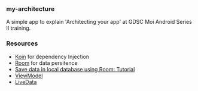### my-architecture
A simple app to explain 'Architecting your app' at GDSC Moi Android Series II training.


### Resources
- [Koin]( https://insert-koin.io/) for dependency Injection
- [Room](https://developer.android.com/jetpack/androidx/releases/room) for data persitence
- [Save data in local database using Room: Tutorial](https://developer.android.com/training/data-storage/room)
- [ViewModel](https://developer.android.com/topic/libraries/architecture/viewmodel?gclid=CjwKCAjwiY6MBhBqEiwARFSCPuChdg21jNOFPCTPUAueXiOUQLI5xiHg0Utooi4XmSNnk6EnkywoYhoCx-cQAvD_BwE&gclsrc=aw.ds)
- [LiveData](https://developer.android.com/topic/libraries/architecture/livedata)
